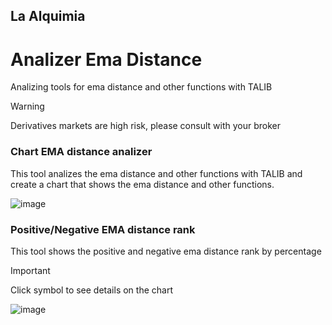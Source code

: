 ## La Alquimia 
# Analizer Ema Distance 
<!-- Herraieta para analizar la ema distancia y otras funciones con TALIB  -->
Analizing tools for ema distance and other functions with TALIB
> [!WARNING]  
> Derivatives markets are high risk, please consult with your broker 

### Chart EMA distance analizer 
This tool analizes the ema distance and other functions with TALIB
and create a chart that shows the ema distance and other functions.

![image](https://github.com/LaAlquimia/laalquimia.github.io/assets/38500708/7ddc779a-2cf3-4488-9325-67382cb9a49c)

### Positive/Negative EMA distance rank 
This tool shows the positive and negative ema distance rank by percentage

>[!IMPORTANT]
Click symbol to see details on the chart

![image](https://github.com/LaAlquimia/laalquimia.github.io/assets/38500708/a2ad7c06-c3ef-4a75-8549-e1abfbaf8bec)
